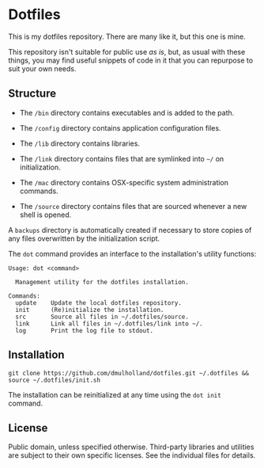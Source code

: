 
# Dotfiles

This is my dotfiles repository. There are many like it, but this one is mine.

This repository isn't suitable for public use *as is*, but, as usual with these things, you may find useful snippets of code in it that you can repurpose to suit your own needs.


## Structure

* The `/bin` directory contains executables and is added to the path.

* The `/config` directory contains application configuration files.

* The `/lib` directory contains libraries.

* The `/link` directory contains files that are symlinked into `~/` on
  initialization.

* The `/mac` directory contains OSX-specific system administration commands.

* The `/source` directory contains files that are sourced whenever a new shell
  is opened.

A `backups` directory is automatically created if necessary to store copies of any files overwritten by the initialization script.

The `dot` command provides an interface to the installation's utility functions:

    Usage: dot <command>

      Management utility for the dotfiles installation.

    Commands:
      update    Update the local dotfiles repository.
      init      (Re)initialize the installation.
      src       Source all files in ~/.dotfiles/source.
      link      Link all files in ~/.dotfiles/link into ~/.
      log       Print the log file to stdout.


## Installation

    git clone https://github.com/dmulholland/dotfiles.git ~/.dotfiles && source ~/.dotfiles/init.sh

The installation can be reinitialized at any time using the `dot init` command.


## License

Public domain, unless specified otherwise. Third-party libraries and utilities are subject to their own specific licenses. See the individual files for details.
